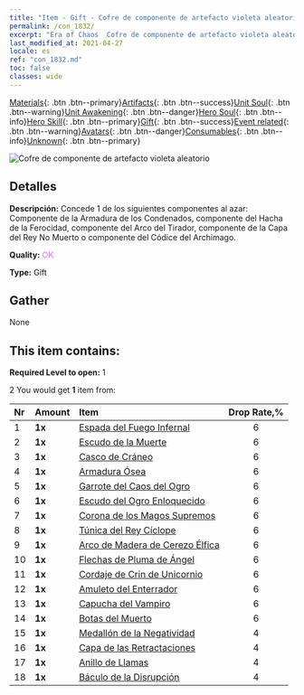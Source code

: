 ```yaml
---
title: "Item - Gift - Cofre de componente de artefacto violeta aleatorio"
permalink: /con_1832/
excerpt: "Era of Chaos  Cofre de componente de artefacto violeta aleatorio"
last_modified_at: 2021-04-27
locale: es
ref: "con_1832.md"
toc: false
classes: wide
---
```

 [Materials](/ItemsES/){: .btn .btn--primary}[Artifacts](/ItemsES/Artifacts/){: .btn .btn--success}[Unit Soul](/ItemsES/UnitSoul/){: .btn .btn--warning}[Unit Awakening](/ItemsES/UnitAwakening/){: .btn .btn--danger}[Hero Soul](/ItemsES/HeroSoul/){: .btn .btn--info}[Hero Skill](/ItemsES/HeroSkill/){: .btn .btn--primary}[Gift](/ItemsES/Gift/){: .btn .btn--success}[Event related](/ItemsES/Events/){: .btn .btn--warning}[Avatars](/ItemsES/Avatars/){: .btn .btn--danger}[Consumables](/ItemsES/Consumables/){: .btn .btn--info}[Unknown](/ItemsES/Unknown/){: .btn .btn--primary}

 ![Cofre de componente de artefacto violeta aleatorio](/images/t/i_907046.png)

## Detalles
 **Descripción:** Concede 1 de los siguientes componentes al azar: Componente de la Armadura de los Condenados, componente del Hacha de la Ferocidad, componente del Arco del Tirador, componente de la Capa del Rey No Muerto o componente del Códice del Archimago.

 **Quality:** <span style="color: #DA70D6">OK</span>

 **Type:** Gift

## Gather

  None

## This item contains:

 **Required Level to open:** 1

 2 You would get **1** item  from:

  | Nr | Amount |     Item    | Drop Rate,% |
  |:---|:-------|:------------|:---------:|
  | 1 |  **1x** | [Espada del Fuego Infernal](/ItemsES/art_121/) | 6 | 
  | 2 |  **1x** | [Escudo de la Muerte](/ItemsES/art_122/) | 6 | 
  | 3 |  **1x** | [Casco de Cráneo](/ItemsES/art_123/) | 6 | 
  | 4 |  **1x** | [Armadura Ósea](/ItemsES/art_124/) | 6 | 
  | 5 |  **1x** | [Garrote del Caos del Ogro](/ItemsES/art_125/) | 6 | 
  | 6 |  **1x** | [Escudo del Ogro Enloquecido](/ItemsES/art_126/) | 6 | 
  | 7 |  **1x** | [Corona de los Magos Supremos](/ItemsES/art_127/) | 6 | 
  | 8 |  **1x** | [Túnica del Rey Cíclope](/ItemsES/art_128/) | 6 | 
  | 9 |  **1x** | [Arco de Madera de Cerezo Élfica](/ItemsES/art_103/) | 6 | 
  | 10 |  **1x** | [Flechas de Pluma de Ángel](/ItemsES/art_104/) | 6 | 
  | 11 |  **1x** | [Cordaje de Crin de Unicornio](/ItemsES/art_105/) | 6 | 
  | 12 |  **1x** | [Amuleto del Enterrador](/ItemsES/art_129/) | 6 | 
  | 13 |  **1x** | [Capucha del Vampiro](/ItemsES/art_130/) | 6 | 
  | 14 |  **1x** | [Botas del Muerto](/ItemsES/art_131/) | 6 | 
  | 15 |  **1x** | [Medallón de la Negatividad](/ItemsES/art_136/) | 4 | 
  | 16 |  **1x** | [Capa de las Retractaciones](/ItemsES/art_137/) | 4 | 
  | 17 |  **1x** | [Anillo de Llamas](/ItemsES/art_138/) | 4 | 
  | 18 |  **1x** | [Báculo de la Disrupción](/ItemsES/art_139/) | 4 | 
